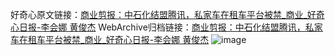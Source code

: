 好奇心原文链接：[商业剪报：中石化结盟腾讯，私家车在租车平台被禁_商业_好奇心日报-李会娜 黄俊杰](https://www.qdaily.com/articles/2041.html)
WebArchive归档链接：[商业剪报：中石化结盟腾讯，私家车在租车平台被禁_商业_好奇心日报-李会娜 黄俊杰](http://web.archive.org/web/20190623150745/https://www.qdaily.com/articles/2041.html)
![image](http://ww3.sinaimg.cn/large/007d5XDply1g3v4lio1nlj30u0448qv5)